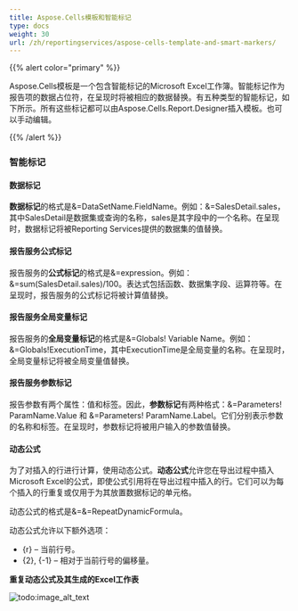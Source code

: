 ```yaml
---
title: Aspose.Cells模板和智能标记
type: docs
weight: 30
url: /zh/reportingservices/aspose-cells-template-and-smart-markers/
---
```


{{% alert color="primary" %}} 

Aspose.Cells模板是一个包含智能标记的Microsoft Excel工作簿。智能标记作为报告项的数据占位符，在呈现时将被相应的数据替换。有五种类型的智能标记，如下所示。所有这些标记都可以由Aspose.Cells.Report.Designer插入模板。也可以手动编辑。 

{{% /alert %}} 
### **智能标记**
#### **数据标记**
**数据标记**的格式是&=DataSetName.FieldName。例如：&=SalesDetail.sales，其中SalesDetail是数据集或查询的名称，sales是其字段中的一个名称。在呈现时，数据标记将被Reporting Services提供的数据集的值替换。
#### **报告服务公式标记**
报告服务的**公式标记**的格式是&=expression。例如：&=sum(SalesDetail.sales)/100。表达式包括函数、数据集字段、运算符等。在呈现时，报告服务的公式标记将被计算值替换。
#### **报告服务全局变量标记**
报告服务的**全局变量标记**的格式是&=Globals! Variable Name。例如：&=Globals!ExecutionTime，其中ExecutionTime是全局变量的名称。在呈现时，全局变量标记将被全局变量值替换。
#### **报告服务参数标记**
报告参数有两个属性：值和标签。因此，**参数标记**有两种格式：&=Parameters! ParamName.Value 和 &=Parameters! ParamName.Label。它们分别表示参数的名称和标签。在呈现时，参数标记将被用户输入的参数值替换。
#### **动态公式**
为了对插入的行进行计算，使用动态公式。**动态公式**允许您在导出过程中插入Microsoft Excel的公式，即使公式引用将在导出过程中插入的行。它们可以为每个插入的行重复或仅用于为其放置数据标记的单元格。

动态公式的格式是&=&=RepeatDynamicFormula。

动态公式允许以下额外选项：

- {r} – 当前行号。
- {2}, {-1} – 相对于当前行号的偏移量。

**重复动态公式及其生成的Excel工作表** 

![todo:image_alt_text](aspose-cells-template-and-smart-markers_1.png)

